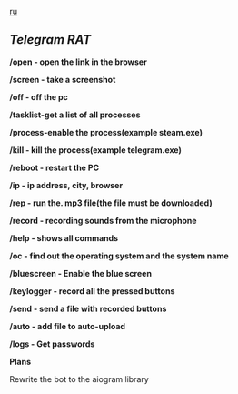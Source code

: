 <a href="https://github.com/Nilwares/PC-management-via-telegram-bot">ru</a>
<h2><i>Telegram RAT</i></h2></a>

<b><p>/open - open the link in the browser</p></b>

<b><p>/screen - take a screenshot</p></b>

<b><p>/off - off the pc</p></b>

<b><p>/tasklist-get a list of all processes</p></b>

<b><p>/process-enable the process(example steam.exe)</p></b>

<b><p>/kill - kill the process(example telegram.exe)</p></b>

<b><p>/reboot - restart the PC</p></b>

<b><p>/ip - ip address, city, browser</p></b>

<b><p>/rep - run the. mp3 file(the file must be downloaded)</p></b>

<b><p>/record - recording sounds from the microphone</p></b>

<b><p>/help - shows all commands</p></b>

<b><p>/oc - find out the operating system and the system name</p></b>

<b><p>/bluescreen - Enable the blue screen</p></b>

<b><p>/keylogger - record all the pressed buttons</p></b>

<b><p>/send - send a file with recorded buttons</p></b>

<b><p>/auto - add file to auto-upload</p></b>

<b><p>/logs - Get passwords</p></b>

<b><p>Plans</b></p>

<p>Rewrite the bot to the aiogram library</p>
